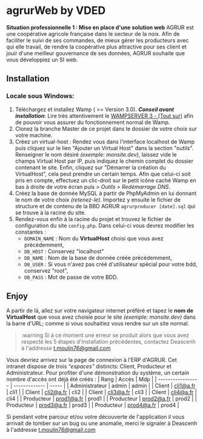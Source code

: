 # agrurWeb by VDED
**Situation professionnelle 1 : Mise en place d'une solution web**
AGRUR est une coopérative agricole française dans le secteur de la noix.
Afin de faciliter le suivi de ses commandes, de mieux gérer les producteurs avec qui elle travail, de rendre la coopérative plus attractive pour ses client et jouir d'une meilleur gouvernance de ses données, AGRUR souhaite que vous développiez un SI web.

## Installation
### Locale sous Windows:
1. Téléchargez et installez Wamp ( >= Version 3.0).
**_Conseil avant installation_**: Lire très attentivement le [WAMPSERVER 3 - (Tout sur)](http://forum.wampserver.com/read.php?1,137154) afin de pouvoir vous assurer du fonctionnement normal de Wamp.
2. Clonez la branche Master de ce projet dans le dossier de votre choix sur votre machine.
3. Créez un virtual-host :
Rendez vous dans l'interface localhost de Wamp puis cliquez sur le lien "Ajouter un Virtual Host" dans la section "outils". Renseigner le nom désiré *(exemple: monsite.dev)*, laissez vide le champs Virtual Host par IP, puis indiquez le chemin complet du dossier contenant le site. Enfin, cliquez sur "Démarrer la création du VirtualHost", cela peut prendre un certain temps.
Afin que celui-ci soit pris en compte, effectuez un clic-droit sur le petit icône caché Wamp en bas à droite de votre écran puis *> Outils > Redémarrage DNS*.
4. Créez la base de donnée MySQL à partir de PhpMyAdmin en lui donnant le nom de votre choix *(retenez-le)*. Importez y ensuite le fichier de structure et de contenu de la BBD AGRUR ```agrurproducer [date].sql``` qui se trouve à la racine du site. 
5. Rendez-vous enfin à la racine du projet et trouvez le fichier de configuration du site ```config.php```. Dans celui-ci vous devrez modifier les constantes :
    - ```DOMAIN_NAME``` : Nom du **VirtualHost** choisi que vous avez précédemment,
    - ```DB_HOST``` : Conservez "localhost"
    - ```DB_NAME``` : Nom de la base de donnée créée précédemment,
    - ```DB_USER``` : Si vous n'avez pas créé d'utilisateur spécial pour votre bdd, conservez "root",
    - ```DB_PASS``` : Mot de passe de votre BDD.

## Enjoy
A partir de là, allez sur votre navigateur internet préféré et tapez le **nom de VirtualHost** que vous avez choisie pour le site *(exemple: monsite.dev)* dans la barre d'URL; comme si vous souhaitiez vous rendre sur un site normal.
> :warning Si à ce moment une erreur se produit alors  que 
> vous avez respecté les 5 étapes d'installation précédentes,
> contactez Deascenh à l'addresse t.moulin76@gmail.com

Vous devriez arrivez sur la page de connexion à l'ERP d'AGRUR. Cet intranet dispose de trois *"espaces"* distincts: Client, Producteur et Administrateur.
Pour profiter d'une démonstration du système, un certain nombre d'accès ont déjà été créés :
| Rang              | Accès         | Mdp   |
| ----------------- | ------------- | ----- |
| Administrateur    | admin         | admin |
| Client            | cli1@a.fr     | cli1  |
| Client            | cli2@a.fr     | cli2  |
| Client            | cli3@a.fr     | cli3  |
| Client            | cli4@a.fr     | cli4  |
| Producteur        | prod1@a.fr    | prod1 |
| Producteur        | prod2@a.fr    | prod2 |
| Producteur        | prod3@a.fr    | prod3 |
| Producteur        | prod4@a.fr    | prod4 |

Si pendant votre parcour et/ou votre découverte de l'application il vous arrivait de tomber sur un bug ou une anomalie, merci le signaler à Deascenh à l'addresse t.moulin76@gmail.com